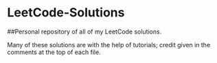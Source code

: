 # LeetCode-Solutions

##Personal repository of all of my LeetCode solutions.

Many of these solutions are with the help of tutorials; credit given in the comments at the top of each file.
